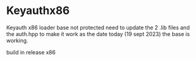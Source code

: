# Keyauthx86

Keyauth x86 loader base not protected need to update the 2 .lib files and the auth.hpp to make it work
as the date today (19 sept 2023) the base is working.

build in release x86
